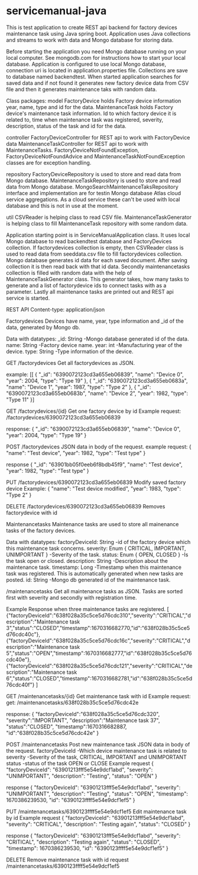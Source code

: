 # servicemanual-java

This is test application to create REST api backend for factory devices maintenance task using Java spring boot.
Application uses Java collections and streams to work with data and Mongo database for storing data.

Before starting the application you need Mongo database running on your local computer. See mongodb.com for instructions how to start your local database.
Application is configured to use local Mongo database, connection uri is located in application.properties file. 
Collections are save to database named backendtest. When started application searches for saved data and if not found it generates new factory device data from CSV file and then it generates maintenance taks with random data.

Class packages:
model 
    FactoryDevice holds Factory device information year, name, type and id for the data.
    MaintenanceTask holds Factory device's maintenance task information. Id to which factory device it is related to, time when maintenance task was registered, severity, description, status of the task and id for the data.

controller
    FactoryDeviceController for REST api to work with FactoryDevice data
    MaintenanceTaskController for REST api to work with MaintenanceTasks.
    FactoryDeviceNotFoundException, FactoryDeviceNotFoundAdvice and MaintenanceTaskNotFoundException classes are for exception handling.    

repository
    FactoryDeviceRepository is used to store and read data from Mongo database.
    MaintenanceTaskRepository is used to store and read data from Mongo database.
    MongoSearchMaintenanceTaksRepository interface and implementation are for testin Mongo database Atlas cloud service aggregations. As a cloud service these can't be used with local database and this is not in use at the moment.

util
    CSVReader is helping class to read CSV file.
    MaintenanceTaskGenerator is helping class to fill MaintenanceTask repository with some random data.


Application starting point is in ServiceManualApplication class.
It uses local Mongo database to read backendtest database and FactoryDevices collection. If factorydevices collection is empty, then CSVReader class is used to read data from seeddata.csv file to fill factorydevices collection. Mongo database generates id data for each saved document. After saving collection it is then read back with that id data. Secondly maintenancetasks collection is filled with random data with the help of MaintenanceTaskGenerator class. This generator takes, how many tasks to generate and a list of factorydevice ids to connect tasks with as a parameter.
Lastly all maintenance tasks are printed out and REST api service is started.


REST API
Content-type: application/json

Factorydevices
Devices have name, year, type information and _id of the data, generated by Mongo db.

Data with datatypes:
_id: String -Mongo database generated id of the data.
name: String -Factory device name.
year: int -Manufacturing year of the device.
type: String -Type information of the device.

GET
/factorydevices
Get all factorydevices as JSON.

example:
[[
    {
        "_id": "6390072123cd3a655eb06839",
        "name": "Device 0",
        "year": 2004,
        "type": "Type 19"
    },
    {
        "_id": "6390072123cd3a655eb0683a",
        "name": "Device 1",
        "year": 1987,
        "type": "Type 2"
    },
    {
        "_id": "6390072123cd3a655eb0683b",
        "name": "Device 2",
        "year": 1982,
        "type": "Type 11"
}]

GET
/factorydevices/{id}
Get one factory device by id
Example
request:
/factorydevices/6390072123cd3a655eb06839

response:
{
    "_id": "6390072123cd3a655eb06839",
    "name": "Device 0",
    "year": 2004,
    "type": "Type 19"
}

POST
/factorydevices
JSON data in body of the request.
example
request:
{
    "name": "Test device",
    "year": 1982,
    "type": "Test type"
}

response
{
    "_id": "63901bb05f0eeb6f8bdb45f9",
    "name": "Test device",
    "year": 1982,
    "type": "Test type"
}


PUT
/factorydevices/6390072123cd3a655eb06839
Modify saved factory device
Example:
{
    "name": "Test device modified",
    "year": 1983, 
    "type": "Type 2"
}

DELETE
/factorydevices/6390072123cd3a655eb06839
Removes factorydevice with id


Maintenancetasks
Maintenance tasks are used to store all mainenance tasks of the factory devices.

Data with datatypes:
factoryDeviceId: String -id of the factory device which this maintenance task concerns.
severity: Enum { CRITICAL, IMPORTANT, UNIMPORTANT } -Severity of the task.
status: Enum { OPEN, CLOSED } -Is the task open or closed.
description: String -Description about the maintenance task.
timestamp: Long -Timestamp when this maintenance task was registered. This is automatically generated when new tasks are posted.
id: String -Mongo db generated id of the maintenance task.

/maintenancetasks
Get all maintenance tasks as JSON.
Tasks are sorted first with severity and secondly with registration time.

Example 
Response when three maintenance tasks are registered.
[
    {"factoryDeviceId":"638f028a35c5ce5d76cdc310","severity":"CRITICAL","description":"Maintenance task 3","status":"CLOSED","timestamp":1670316682770,"id":"638f028b35c5ce5d76cdc40c"},
    {"factoryDeviceId":"638f028a35c5ce5d76cdc16c","severity":"CRITICAL","description":"Maintenance task 5","status":"OPEN","timestamp":1670316682777,"id":"638f028b35c5ce5d76cdc40e"},
    {"factoryDeviceId":"638f028a35c5ce5d76cdc121","severity":"CRITICAL","description":"Maintenance task 6","status":"CLOSED","timestamp":1670316682781,"id":"638f028b35c5ce5d76cdc40f"}
]

GET
/maintenancetasks/{id}
Get maintenance task with id
Example
request:
get: /maintenancetasks/638f028b35c5ce5d76cdc42e

response:
{
    "factoryDeviceId":"638f028a35c5ce5d76cdc320",
    "severity":"IMPORTANT",
    "description":"Maintenance task 37",
    "status":"CLOSED",
    "timestamp":1670316682887,
    "id":"638f028b35c5ce5d76cdc42e"
}

POST
/maintenancetasks
Post new maintenance task
JSON data in body of the request.
factoryDeviceId -Which device maintenance task is related to
severity -Severity of the task, CRITICAL, IMPORTANT and UNIMPORTANT
status -status of the task OPEN or CLOSE
Example
request
{
    "factoryDeviceId": "63901213fff5e54e9dcf1abd",
    "severity": "UNIMPORTANT",
    "description": "Testing",
    "status": "OPEN"
}

response
{
    "factoryDeviceId": "63901213fff5e54e9dcf1abd",
    "severity": "UNIMPORTANT",
    "description": "Testing",
    "status": "OPEN",
    "timestamp": 1670386239530,
    "id": "6390123ffff5e54e9dcf1ef5"
}

PUT
/maintenancetasks/6390123ffff5e54e9dcf1ef5
Edit maintenance task by id
Example
request
{
    "factoryDeviceId": "63901213fff5e54e9dcf1abd",
    "severity": "CRITICAL",
    "description": "Testing again",
    "status": "CLOSED"
}

response
{
    "factoryDeviceId": "63901213fff5e54e9dcf1abd",
    "severity": "CRITICAL",
    "description": "Testing again",
    "status": "CLOSED",
    "timestamp": 1670386239530,
    "id": "6390123ffff5e54e9dcf1ef5"
}

DELETE
Remove maintenance task with id
request
/maintenancetasks/6390123ffff5e54e9dcf1ef5



